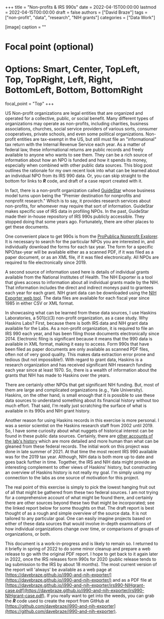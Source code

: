 +++
title = "Non-profits & IRS 990s"
date = 2022-04-15T00:00:00
lastmod = 2022-04-15T00:00:00
draft = false
authors = ["David Braze"]
tags = ["non-profit", "data", "research", "NIH grants"]
categories = ["Data Work"]

[image]
  caption = ""
  # Focal point (optional)
  # Options: Smart, Center, TopLeft, Top, TopRight, Left, Right, BottomLeft, Bottom, BottomRight
  focal_point = "Top"
+++

US Non-profit organizations are legal entities that are organized and operated for a collective, public, or social benefit. Many different types of organizations may operate as non-profits, including charities, business associations, churches, social service providers of various sorts, consumer cooperatives, private schools, and even some political organizations. Non-profit entities are tax-exempt in the US, but still must file an "informational" tax return with the Internal Revenue Service each year. As a matter of federal law, these informational returns are public records and freely available to anyone who wants to see them. They can be a rich source of information about how an NPO is funded and how it spends its money, especially when combined with other public data sources. This blog post outlines the rationale for my own recent look into what can be learned about an individual NPO from its IRS 990 data. Or, you can skip straight to the bottom for links to  ***R*** code, and draft of a case report created with it.

In fact, there is a non-profit organization called [GuideStar](https://www.GuideStar.org) whose business model turns upon being the "Premier destination for nonprofits and nonprofit research." Which is to say, it provides research services about non-profits, for whomever may require that sort of information. GuideStar makes specific use of IRS data in profiling NPOs. In the past, GuideStar made their in-house repository of IRS 990s publicly accessible. They stopped doing that some years ago. Fortunately, there are other places to get these documents.

One convenient place to get 990s is from the [ProPublica Nonprofit Explorer](https://projects.propublica.org/nonprofits/). It is necessary to search for the particular NPOs you are interested in, and individually download the forms for each tax year. The form for a specific NPO/tax-year will be available either as a scanned PDF, if it was filed as a paper document, or as an XML file, if it was filed electronically. All NPOs are required to file electronically since 2019.

A second source of information used here is details of individual grants available from the National Institutes of Health. The NIH Exporter is a tool that gives access to information about all individual grants made by the NIH. That information includes the direct and indirect moneys paid to grantees each year for each grant. NIH grant data can be downloaded using the [NIH Exporter web tool](https://exporter.nih.gov/). The data files are available for each fiscal year since 1985 in either CSV or XML format.

In showcasing what can be learned from these data sources, I use Haskins Laboratories, a 501(c)(3) non-profit organization, as a case study. Why Haskins Labs? First, because there is both IRS data and NIH grant data available for the Labs. As a non-profit organization, it is required to file an IRS 990 each year, and has been filing those documents electronically since 2014. Electronic filing is significant because it means that the 990 data is available in XML format, making it easy to access. Form 990s that have been filed as paper documents are only available as scanned PDF files, often not of very good quality. This makes data extraction error prone and tedious (but not impossible!). With regard to grant data, Haskins is a research organization and has received significant NIH research funding each year since at least 1970. So, there is a wealth of information about the grants that NIH has made to Haskins over the years.

There are certainly other NPOs that get significant NIH funding. But, most of them are large and complicated organizations (e.g., Yale University). Haskins, on the other hand, is small enough that it is possible to use these data sources to understand something about its financial history without too much effort. That said, I'm really just scratching the surface of what is available in its 990s and NIH grant history.

Another reason for using Haskins records in this exercise is more personal. I was a senior scientist on the Haskins research staff from 2002 until 2019. So, I have some curiosity about what nuggets of historical interest can be found in these public data sources. Certainly, there are [other accounts of the lab's history](https://haskinslabs.org/about-us/history/oral-histories-haskins-laboratories/fowler-shankweiler-oral-history-interviews) which are more detailed and more human than what can be gleaned from these federal records. The initial work on this project was done in late summer of 2021.  At that time the most recent IRS 990 available was for the 2019 tax year. Although, NIH data is both more up to date and goes back further in time. Together, the IRS and NIH data might provide an interesting complement to other views of Haskins' history, but constructing an overview of Haskins history is not really my goal. I'm simply using my connection to the labs as one source of motivation for this project.

The real point of this exercise is simply to pick the lowest hanging fruit out of all that might be gathered from these two federal sources. I am not trying for a comprehensive account of what might be found there, and certainly there are other sources beyond these two that might be incorporated; see the linked report below for some thoughts on that. The draft report is best thought of as a rough and simple overview of the source data. It is not tailored to any particular goal. One can easily imagine projects based on either of these data sources that would involve in-depth examinations of how individual organizations change over time, or comparisons of groups of organizations, or both.

This document is a work-in-progress and is likely to remain so. I returned to it briefly in spring of 2022 to do some minor cleanup and prepare a web release to go with the original PDF report. I hope to get back to it again later in 2022, once the IRS releases form 990s for 2020 (public release tends to lag submission to the IRS by about 18 months). The most current version of the report will 'always' be available as a web page at [https://davebraze.github.io/i990-and-nih-exporter/](https://davebraze.github.io/i990-and-nih-exporter/) and as a PDF file at [https://davebraze.github.io/i990-and-nih-exporter/irs990-NIHgrant-case.pdf](https://davebraze.github.io/i990-and-nih-exporter/irs990-NIHgrant-case.pdf). If you really want to get into the weeds, you can grab the ***R*** code used to create the report from GitHub at  [https://github.com/davebraze/i990-and-nih-exporter](https://github.com/davebraze/i990-and-nih-exporter).
